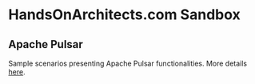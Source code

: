 # HandsOnArchitects.com Sandbox

## Apache Pulsar
Sample scenarios presenting Apache Pulsar functionalities. More details [here](./pulsar).